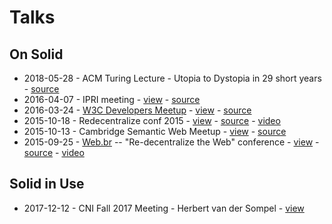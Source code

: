 # Talks

## On Solid

- 2018-05-28 - ACM Turing Lecture - Utopia to Dystopia in 29 short years - [source](https://www.w3.org/2018/Talks/0529-timbl-turing/timbl-turing-slides-utopia-to-dystopia.html) 
- 2016-04-07 - IPRI meeting - [view](https://slides.com/deiu/redecentralize-2015#/) - [source](slides-redecentralize-conf.html)
- 2016-03-24 - [W3C Developers Meetup](http://www.meetup.com/W3C-developers-in-Boston/events/229580827/) - [view](https://slides.com/deiu/redecentralize-2015#/) - [source](slides-redecentralize-conf.html)
- 2015-10-18 - Redecentralize conf 2015 - [view](https://slides.com/deiu/redecentralize-2015#/) - [source](slides-redecentralize-conf.html) - [video](https://www.youtube.com/watch?v=yi4SgNyDJ9w)
- 2015-10-13 - Cambridge Semantic Web Meetup - [view](http://slides.com/deiu/solid-tech#/) - [source](slides-solid-tech.html)
- 2015-09-25 - [Web.br](http://conferenciaweb.w3c.br/) -- "Re-decentralize the Web" conference - [view](https://deiu.github.io/2015-web.br-conference#/) - [source](slides-re-decentralize.html) - [video](https://www.youtube.com/watch?v=BPZiBDPKiGk)

## Solid in Use

- 2017-12-12 - CNI Fall 2017 Meeting - Herbert van der Sompel - [view](https://www.slideshare.net/hvdsomp/paul-evan-peters-lecture/)
